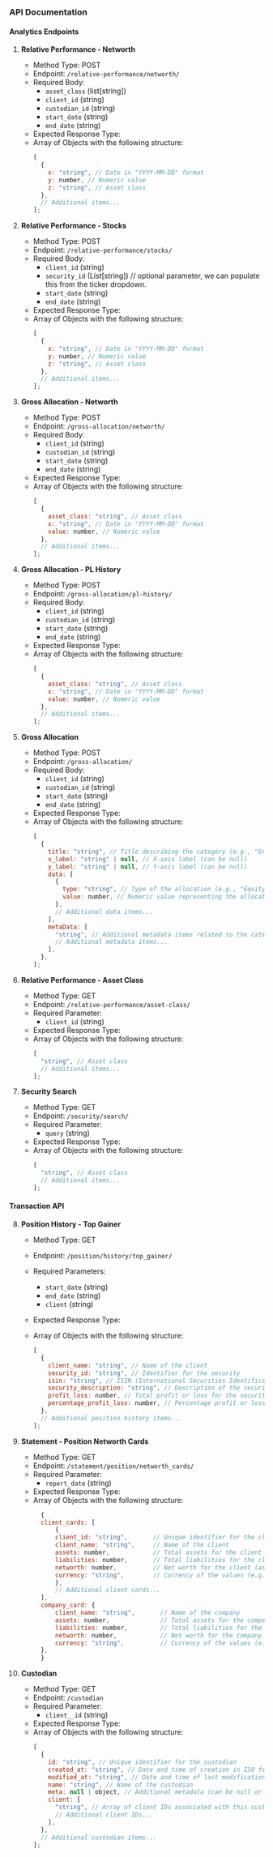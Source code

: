 ### API Documentation

#### Analytics Endpoints

1. **Relative Performance - Networth**
   - Method Type: POST
   - Endpoint: `/relative-performance/networth/`
   - Required Body:
     - `asset_class` (list[string])
     - `client_id` (string)
     - `custodian_id` (string)
     - `start_date` (string)
     - `end_date` (string)
   - Expected Response Type:
   - Array of Objects with the following structure:
     ```javascript
     [
       {
         x: "string", // Date in "YYYY-MM-DD" format
         y: number, // Numeric value
         z: "string", // Asset class
       },
       // Additional items...
     ];
     ```
2. **Relative Performance - Stocks**

   - Method Type: POST
   - Endpoint: `/relative-performance/stocks/`
   - Required Body:
     - `client_id` (string)
     - `security_id` (List[string]) // optional parameter, we can populate this from the ticker dropdown.
     - `start_date` (string)
     - `end_date` (string)
   - Expected Response Type:
   - Array of Objects with the following structure:
     ```javascript
     [
       {
         x: "string", // Date in "YYYY-MM-DD" format
         y: number, // Numeric value
         z: "string", // Asset class
       },
       // Additional items...
     ];
     ```

3. **Gross Allocation - Networth**

   - Method Type: POST
   - Endpoint: `/gross-allocation/networth/`
   - Required Body:
     - `client_id` (string)
     - `custodian_id` (string)
     - `start_date` (string)
     - `end_date` (string)
   - Expected Response Type:
   - Array of Objects with the following structure:
     ```javascript
     [
       {
         asset_class: "string", // Asset class
         x: "string", // Date in "YYYY-MM-DD" format
         value: number, // Numeric value
       },
       // Additional items...
     ];
     ```

4. **Gross Allocation - PL History**

   - Method Type: POST
   - Endpoint: `/gross-allocation/pl-history/`
   - Required Body:
     - `client_id` (string)
     - `custodian_id` (string)
     - `start_date` (string)
     - `end_date` (string)
   - Expected Response Type:
   - Array of Objects with the following structure:
     ```javascript
     [
       {
         asset_class: "string", // Asset class
         x: "string", // Date in "YYYY-MM-DD" format
         value: number, // Numeric value
       },
       // Additional items...
     ];
     ```

5. **Gross Allocation**

   - Method Type: POST
   - Endpoint: `/gross-allocation/`
   - Required Body:
     - `client_id` (string)
     - `custodian_id` (string)
     - `start_date` (string)
     - `end_date` (string)
   - Expected Response Type:
   - Array of Objects with the following structure:
     ```javascript
     [
       {
         title: "string", // Title describing the category (e.g., "Gross Allocation by asset class")
         x_label: "string" | null, // X-axis label (can be null)
         y_label: "string" | null, // Y-axis label (can be null)
         data: [
           {
             type: "string", // Type of the allocation (e.g., "Equity & Equivalents")
             value: number, // Numeric value representing the allocation
           },
           // Additional data items...
         ],
         metaData: [
           "string", // Additional metadata items related to the category
           // Additional metadata items...
         ],
       },
     ];
     ```

6. **Relative Performance - Asset Class**

   - Method Type: GET
   - Endpoint: `/relative-performance/asset-class/`
   - Required Parameter:
     - `client_id` (string)
   - Expected Response Type:
   - Array of Objects with the following structure:
     ```javascript
     [
       "string", // Asset class
       // Additional items...
     ];
     ```

7. **Security Search**
   - Method Type: GET
   - Endpoint: `/security/search/`
   - Required Parameter:
     - `query` (string)
   - Expected Response Type:
   - Array of Objects with the following structure:
     ```javascript
     [
       "string", // Asset class
       // Additional items...
     ];
     ```

#### Transaction API

8. **Position History - Top Gainer**

   - Method Type: GET
   - Endpoint: `/position/history/top_gainer/`
   - Required Parameters:
     - `start_date` (string)
     - `end_date` (string)
     - `client` (string)
   - Expected Response Type:
   - Array of Objects with the following structure:

     ```javascript
     [
       {
         client_name: "string", // Name of the client
         security_id: "string", // Identifier for the security
         isin: "string", // ISIN (International Securities Identification Number) for the security
         security_description: "string", // Description of the security
         profit_loss: number, // Total profit or loss for the security
         percentage_profit_loss: number, // Percentage profit or loss for the security
       },
       // Additional position history items...
     ];
     ```

9. **Statement - Position Networth Cards**

   - Method Type: GET
   - Endpoint: `/statement/position/networth_cards/`
   - Required Parameter:
     - `report_date` (string)
   - Expected Response Type:
   - Array of Objects with the following structure:
     ```javascript
       {
       client_cards: [
           {
           client_id: "string",       // Unique identifier for the client
           client_name: "string",     // Name of the client
           assets: number,            // Total assets for the client
           liabilities: number,       // Total liabilities for the client
           networth: number,          // Net worth for the client (assets - liabilities)
           currency: "string",        // Currency of the values (e.g., "SGD")
           },
           // Additional client cards...
       ],
       company_card: {
           client_name: "string",       // Name of the company
           assets: number,              // Total assets for the company
           liabilities: number,         // Total liabilities for the company
           networth: number,            // Net worth for the company (assets - liabilities)
           currency: "string",          // Currency of the values (e.g., "SGD")
       },
       }
     ```

10. **Custodian**
    - Method Type: GET
    - Endpoint: `/custodian`
    - Required Parameter:
      - `client__id` (string)
    - Expected Response Type:
    - Array of Objects with the following structure:
      ```javascript
      [
        {
          id: "string", // Unique identifier for the custodian
          created_at: "string", // Date and time of creation in ISO format
          modified_at: "string", // Date and time of last modification in ISO format
          name: "string", // Name of the custodian
          meta: null | object, // Additional metadata (can be null or an object)
          client: [
            "string", // Array of client IDs associated with this custodian
            // Additional client IDs...
          ],
        },
        // Additional custodian items...
      ];
      ```

